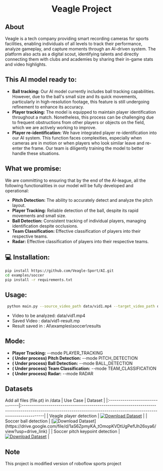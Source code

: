 <div align="center">

  <h1>Veagle Project</h1>

</div>

## About
Veagle is a tech company providing smart recording cameras for sports facilities, enabling individuals of all levels to track their performance, analyze gameplay, and capture moments through an AI-driven system. The platform also acts as a digital scout, identifying talents and directly connecting them with clubs and academies by sharing their in-game stats and video highlights.

## This AI model ready to:

- **Ball tracking:** Our AI model currently includes ball tracking capabilities. However, due to the ball's small size and its quick movements, particularly in high-resolution footage, this feature is still undergoing refinement to enhance its accuracy.
- **Player tracking:**  The model is equipped to maintain player identification throughout a match. Nonetheless, this process can be challenging due to frequent obstructions from other players or objects on the field, which we are actively working to improve.
- **Player re-identification:** We have integrated player re-identification into our AI system. This function faces complexities, especially when cameras are in motion or when players who look similar leave and re-enter the frame. Our team is diligently training the model to better handle these situations.

## What we promise: 
We are committing to ensuring that by the end of the AI-league, all the following functionalities in our model will be fully developed and operational:
- **Pitch Detection:** The ability to accurately detect and analyze the pitch layout.
- **Player Tracking:** Reliable detection of the ball, despite its rapid movements and small size.
- **Ball Detection:** Consistent tracking of individual players, managing identification despite occlusions.
- **Team Classification:** Effective classification of players into their respective teams.
- **Radar:** Effective classification of players into their respective teams.


## 💻 Installation: 
```bash
pip install https://github.com/Veagle-Sport/AI.git
cd examples/soccer
pip install -r requirements.txt
```
## Usage: 
```bash
 python main.py --source_video_path data/vid1.mp4 --target_video_path data/vid1-result.mp4 --device cuda --mode PLAYER_TRACKING
```
- Video to be analyzed: data/vid1.mp4
- Saved Video : data/vid1-result.mp
- Result saved in : AI\examples\soccer\results
## Mode: 
- **Player Tracking:** --mode PLAYER_TRACKING
- **( Under process) Pitch Detection:** --mode PITCH_DETECTION 
- **( Under process) Ball Detection:** --mode BALL_DETECTION
- **( Under process) Team Classification:** --mode TEAM_CLASSIFICATION
- **( Under process) Radar:** --mode RADAR
## Datasets
Add all files (file.pt) in /data
| Use Case                        | Dataset                                                                                                                                                                 |
|:--------------------------------|:-----------------------------------------------------------------------------------------------------------------------------------------------------------------------|
| Veagle player detection         | [![Download Dataset](https://drive.google.com/uc?export=download&id=1hJhjDiovbhCL3WRpZjTLj1aTmeAg8P76)](https://drive.google.com/uc?export=download&id=1hJhjDiovbhCL3WRpZjTLj1aTmeAg8P76) |
| Soccer ball detection           | [![Download Dataset]([https://drive.google.com/uc?export=download&id=1isw4wx-MK9h9LMr36VvIWlJD6ppUvw7V](https://drive.google.com/file/d/1aS6ZpmyKA_tOmopKVDtUgPefUh26sya6/view?usp=drive_link))](https://drive.google.com/file/d/1aS6ZpmyKA_tOmopKVDtUgPefUh26sya6/view?usp=drive_link)  |
| Soccer pitch keypoint detection | [![Download Dataset](https://drive.google.com/file/d/1V58D_gqNOPiW6iJKO2YbeUQUxxE-vxrj/view?usp=drive_link)](https://drive.google.com/file/d/1V58D_gqNOPiW6iJKO2YbeUQUxxE-vxrj/view?usp=drive_link) |





## Note

This project is modified version of roboflow sports project 

